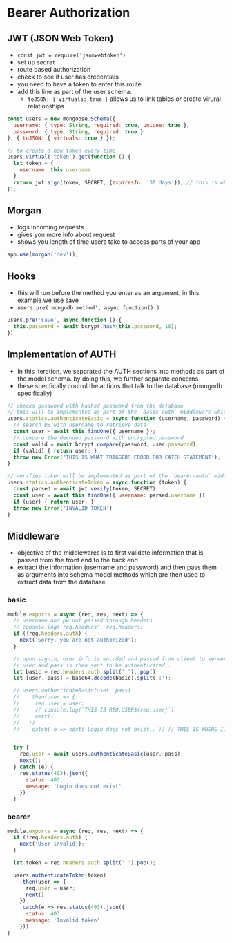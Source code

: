 # Bearer Authorization

## JWT (JSON Web Token)

- `const jwt = require('jsonwebtoken')`
- set up `secret` 
- route based authorization
- check to see if user has credentials
- you need to have a token to enter this route
- add this line as part of the user schema:
  - `toJSON: { virtuals: true }` allows us to link tables or create virural relationships

```javascript
const users = new mongoose.Schema({
  username: { type: String, required: true, unique: true },
  password: { type: String, required: true }
}, { toJSON: { virtuals: true } });

```

```javascript
// to create a new token every time
users.virtual('token').get(function () {
  let token = {
    username: this.username
  }
  return jwt.sign(token, SECRET, {expiresIn: '30 days'}); // this is what creates a token for us; combinds the username and secret
});
```

## Morgan

- logs incoming requests
- gives you more info about request
- shows you length of time users take to access parts of your app

```javascript
app.use(morgan('dev'));
```

## Hooks

- this will run before the method you enter as an argument, in this example we use save
- `users.pre('mongodb method', async function() )`

```javascript
users.pre('save', async function () {
  this.password = await bcrypt.hash(this.password, 10);
})
```

## Implementation of AUTH

- In this iteration, we separated the AUTH sections into methods as part of the model schema. by doing this, we further separate concerns
- these specfically control the actions that talk to the database (mongodb specifically)

```javascript
// checks password with hashed password from the database
// this will be implemented as part of the `basic-auth` middleware which will be put into the `sign in` route
users.statics.authenticateBasic = async function (username, password) {
  // search DB with username to retrieve data
  const user = await this.findOne({ username });
  // compare the decoded password with encrypted password
  const valid = await bcrypt.compare(password, user.password);
  if (valid) { return user; }
  throw new Error('THIS IS WHAT TRIGGERS ERROR FOR CATCH STATEMENT');
}

// verifies token will be implemented as part of the `bearer-auth` middleware which will be put into a route where a token will be needed to access it
users.statics.authenticateToken = async function (token) {
  const parsed = await jwt.verify(token, SECRET);
  const user = await this.findOne({ username: parsed.username })
  if (user) { return user; }
  throw new Error('INVALID TOKEN')
}
```

## Middleware

- objective of the middlewares is to first validate information that is passed from the front end to the back end
- extract the information (username and password) and then pass them as arguments into schema model methods which are then used to extract data from the database

### basic

```javascript
module.exports = async (req, res, next) => {
  // username and pw not passed through headers
  // console.log('req.headers', req.headers)
  if (!req.headers.auth) {
    next('Sorry, you are not authorized');
  }

  // upon signin, user info is encoded and passed from client to server
  // user and pass is then sent to be authenticated..
  let basic = req.headers.auth.split(' '). pop();
  let [user, pass] = base64.decode(basic).split(':');

  // users.authenticateBasic(user, pass)
  //   .then(user => {
  //     req.user = user;
  //     // console.log(`THIS IS REQ.USER${req.user}`)
  //     next()
  //   })
  //   .catch( e => next('Login does not exist..')) // THIS IS WHERE IT CATCHES AND PASSES TO ERROR HANDLER


  try {
    req.user = await users.authenticateBasic(user, pass);
    next();
  } catch (e) {
    res.status(403).json({
      status: 403,
      message: 'Login does not exist'
    })
  }
```

### bearer

```javascript
module.exports = async (req, res, next) => {
  if (!req.headers.auth) {
    next('User invalid');
  }

  let token = req.headers.auth.split(' ').pop();

  users.authenticateToken(token)
    .then(user => {
      req.user = user;
      next()
    })
    .catch(e => res.status(403).json({
      status: 403,
      message: 'Invalid token'
    }))
}
```
